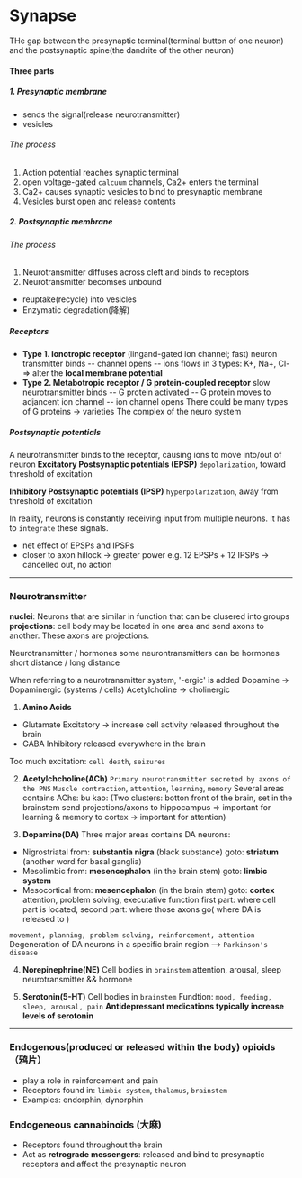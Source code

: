# Synapse
THe gap between the presynaptic terminal(terminal button of one neuron) and the postsynaptic spine(the dandrite of the other neuron)
#### Three parts
##### 1. Presynaptic membrane
 - sends the signal(release neurotransmitter)
 - vesicles
###### The process
1. Action potential reaches synaptic terminal
2. open voltage-gated `calcuum` channels, Ca2+ enters the terminal
3. Ca2+ causes synaptic vesicles to bind to presynaptic membrane
4. Vesicles burst open and release contents
##### 2. Postsynaptic membrane
###### The process
1. Neurotransmitter diffuses across cleft and binds to receptors
2. Neurotransmitter becomses unbound
 - reuptake(recycle) into vesicles
 - Enzymatic degradation(降解)

##### Receptors
- __Type 1. Ionotropic receptor__ 
(lingand-gated ion channel; fast)
neuron transmitter binds -- channel opens -- ions flows in
3 types: K+, Na+, Cl- => alter the __local membrane potential__
- __Type 2. Metabotropic receptor / G protein-coupled receptor__
slow
neurotransmitter binds -- G protein activated -- G protein moves to adjancent ion channel -- ion channel opens
There could be many types of G proteins -> varieties
The complex of the neuro system

##### Postsynaptic potentials
A neurotransmitter binds to the receptor, causing ions to move into/out of neuron
__Excitatory Postsynaptic potentials (EPSP)__
`depolarization`, toward threshold of excitation

__Inhibitory Postsynaptic potentials (IPSP)__
`hyperpolarization`, away from threshold of excitation

In reality, neurons is constantly receiving input from multiple neurons. It has to `integrate` these signals.
- net effect of EPSPs and IPSPs
- closer to axon hillock -> greater power
e.g. 12 EPSPs + 12 IPSPs -> cancelled out, no action

---

### Neurotransmitter
__nuclei__: Neurons that are similar in function that can be clusered into groups
__projections__: cell body may be located in one area and send axons to another. These axons are projections.

Neurotransmitter / hormones
some neurontransmitters can be hormones
short distance / long distance

When referring to a neurotransmitter system, '-ergic' is added
Dopamine -> Dopaminergic (systems / cells)
Acetylcholine -> cholinergic

1. __Amino Acids__
- Glutamate
    Excitatory -> increase cell activity
    released throughout the brain
- GABA
   Inhibitory
    released everywhere in the brain

Too much excitation: `cell death`, `seizures`

2. __Acetylchcholine(ACh)__
`Primary neurotransmitter secreted by axons of the PNS`
`Muscle contraction`, `attention`, `learning`, `memory`
Several areas contains AChs: 
bu kao: (Two clusters: botton front of the brain, set in the brainstem
send projections/axons to hippocampus => important for learning & memory
to cortex -> important for attention) 

3. __Dopamine(DA)__
Three major areas contains DA neurons:
- Nigrostriatal
 from: __substantia nigra__ (black substance)
goto: __striatum__ (another word for basal ganglia)
- Mesolimbic
from: __mesencephalon__ (in the brain stem)
goto: __limbic system__
- Mesocortical
from: __mesencephalon__ (in the brain stem)
goto: __cortex__
attention, problem solving, executative function
first part: where cell part is located, second part: where those axons go( where DA is released to )

`movement, planning, problem solving, reinforcement, attention`
Degeneration of DA neurons in a specific brain region --> `Parkinson's disease`

4. __Norepinephrine(NE)__
Cell bodies in `brainstem`
attention, arousal, sleep
neurotransmitter && hormone

5. __Serotonin(5-HT)__
Cell bodies in `brainstem`
Fundtion: `mood, feeding, sleep, arousal, pain`
__Antidepressant medications typically increase levels of serotonin__

---
### Endogenous(produced or released within the body) __opioids__（鸦片）
- play a role in reinforcement and pain
- Receptors found in: `limbic system`, `thalamus`, `brainstem`
- Examples: endorphin, dynorphin


### Endogeneous cannabinoids (大麻)
- Receptors found throughout the brain
- Act as __retrograde messengers__: released and bind to presynaptic receptors and affect the presynaptic neuron
